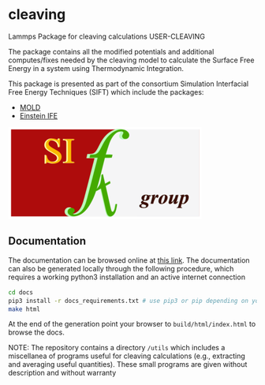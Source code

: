 # cleaving

Lammps Package for cleaving calculations USER-CLEAVING

The package contains all the modified potentials and additional computes/fixes needed by the cleaving model to calculate the Surface Free Energy in a system using Thermodynamic Integration.

This package is presented as part of the consortium Simulation Interfacial Free Energy Techniques (SIFT) which include the packages:

  - [MOLD](https://github.com/AndresRTejedor/Mold)
  - [Einstein IFE](https://github.com/syeandel/Einstein_IFE)

![SIFT group](./docs/figs/final_logo.png)

## Documentation

The documentation can be browsed online at [this link](https://demonico85.github.io/cleaving/). The documentation can also be generated locally through the following procedure, which requires a working python3 installation and an active internet connection

```bash
cd docs
pip3 install -r docs_requirements.txt # use pip3 or pip depending on your local setup
make html
```

At the end of the generation point your browser to `build/html/index.html` to browse the docs.

NOTE: The repository contains a directory `/utils` which includes a miscellanea of programs useful for  cleaving calculations (e.g., extracting and averaging useful quantities). These small programs are given without description and without warranty  
